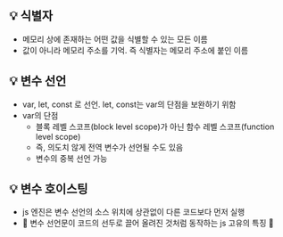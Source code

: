 
## :bulb: 식별자
- 메모리 상에 존재하는 어떤 값을 식별할 수 있는 모든 이름
- 값이 아니라 메모리 주소를 기억. 즉 식별자는 메모리 주소에 붙인 이름


## :bulb: 변수 선언
- var, let, const 로 선언. let, const는 var의 단점을 보완하기 위함
- var의 단점
    - 블록 레벨 스코프(block level scope)가 아닌 함수 레벨 스코프(function level scope)
    - 즉, 의도치 않게 전역 변수가 선언될 수도 있음
    - 변수의 중복 선언 가능

## :bulb: 변수 호이스팅
- js 엔진은 변수 선언의 소스 위치에 상관없이 다른 코드보다 먼저 실행
- :star2: 변수 선언문이 코드의 선두로 끌어 올려진 것처럼 동작하는 js 고유의 특징 :star2:


